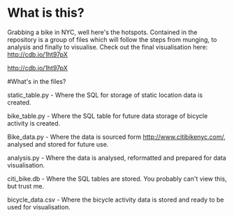 # What is this?
Grabbing a bike in NYC, well here's the hotspots. Contained in the repository is a group of files which will follow the steps from munging, to analysis and finally to visualise.
Check out the final visualisation here: http://cdb.io/1ht97pX

http://cdb.io/1ht97pX

#What's in the files?

static_table.py - Where the SQL for storage of static location data is created.

bike_table.py - Where the SQL table for future data storage of bicycle activity is created.

Bike_data.py - Where the data is sourced form http://www.citibikenyc.com/, analysed and stored for future use.

analysis.py - Where the data is analysed, reformatted and prepared for data visualisation.

citi_bike.db - Where the SQL tables are stored. You probably can't view this, but trust me.

bicycle_data.csv - Where the bicycle activity data is stored and ready to be used for visualisation.


